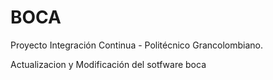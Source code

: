 # BOCA

Proyecto Integración Continua - Politécnico Grancolombiano.

Actualizacion y Modificación del sotfware boca
